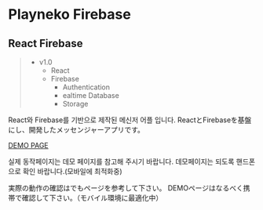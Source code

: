 # Playneko Firebase
## React Firebase

> * v1.0
>   * React
>   * Firebase
>     + Authentication
>     + ealtime Database
>     + Storage

React와 Firebase를 기반으로 제작된 메신저 어플 입니다.
ReactとFirebaseを基盤にし、開発したメッセンジャーアプリです。

[DEMO PAGE](https://cocoatalk-41442.firebaseapp.com/)

실제 동작페이지는 데모 페이지를 참고해 주시기 바랍니다.
데모페이지는 되도록 핸드폰으로 확인 바랍니다.(모바일에 최적화중)

実際の動作の確認はでもページを参考して下さい。
DEMOページはなるべく携帯で確認して下さい。（モバイル環境に最適化中）
